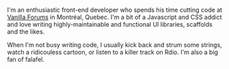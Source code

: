 I'm an enthusiastic front-end developer who spends his time cutting code at [Vanilla Forums](http://vanillaforums.com) in Montréal, Quebec. I'm a bit of a Javascript and CSS addict and love writing highly-maintainable and functional UI libraries, scaffolds and the likes.

When I'm not busy writing code, I usually kick back and strum some strings, watch a ridicouless cartoon, or listen to a killer track on Rdio. I'm also a big fan of falafel.
